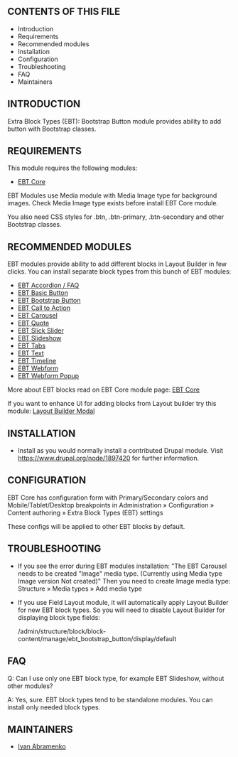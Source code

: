 CONTENTS OF THIS FILE
---------------------

 * Introduction
 * Requirements
 * Recommended modules
 * Installation
 * Configuration
 * Troubleshooting
 * FAQ
 * Maintainers

INTRODUCTION
------------

Extra Block Types (EBT): Bootstrap Button module provides ability
to add button with Bootstrap classes.

REQUIREMENTS
------------

This module requires the following modules:
 * [EBT Core](https://www.drupal.org/project/ebt_core)

EBT Modules use Media module with Media Image type for background images.
Check Media Image type exists before install EBT Core module.

You also need CSS styles for .btn, .btn-primary,
.btn-secondary and other Bootstrap classes.

RECOMMENDED MODULES
-------------------

EBT modules provide ability to add different blocks
in Layout Builder in few clicks.
You can install separate block types from this bunch of EBT modules:
 * [EBT Accordion / FAQ](https://www.drupal.org/project/ebt_accordion)
 * [EBT Basic Button](https://www.drupal.org/project/ebt_basic_button)
 * [EBT Bootstrap Button](https://www.drupal.org/project/ebt_bootstrap_button)
 * [EBT Call to Action](https://www.drupal.org/project/ebt_cta)
 * [EBT Carousel](https://www.drupal.org/project/ebt_carousel)
 * [EBT Quote](https://www.drupal.org/project/ebt_quote)
 * [EBT Slick Slider](https://www.drupal.org/project/ebt_slick_slider)
 * [EBT Slideshow](https://www.drupal.org/project/ebt_slideshow)
 * [EBT Tabs](https://www.drupal.org/project/ebt_tabs)
 * [EBT Text](https://www.drupal.org/project/ebt_text)
 * [EBT Timeline](https://www.drupal.org/project/ebt_timeline)
 * [EBT Webform](https://www.drupal.org/project/ebt_webform)
 * [EBT Webform Popup](https://www.drupal.org/project/ebt_webform_popup)

More about EBT blocks read on EBT Core module page:
[EBT Core](https://www.drupal.org/project/ebt_core)

If you want to enhance UI for adding blocks from Layout builder try this module:
[Layout Builder Modal](https://www.drupal.org/project/layout_builder_modal)

INSTALLATION
------------

 * Install as you would normally install a contributed Drupal module. Visit
   https://www.drupal.org/node/1897420 for further information.

CONFIGURATION
-------------

EBT Core has configuration form with Primary/Secondary colors
and Mobile/Tablet/Desktop breakpoints in
Administration » Configuration » Content authoring
» Extra Block Types (EBT) settings

These configs will be applied to other EBT blocks by default.

TROUBLESHOOTING
---------------

 * If you see the error during EBT modules installation:
   "The EBT Carousel needs to be created "Image" media type.
   (Currently using Media type Image version Not created)"
   Then you need to create Image media type:
   Structure » Media types » Add media type
 * If you use Field Layout module,
   it will automatically apply Layout Builder for new EBT block types.
   So you will need to disable Layout Builder for displaying block type fields:

   /admin/structure/block/block-content/manage/ebt_bootstrap_button/display/default

FAQ
---

Q: Can I use only one EBT block type, for example EBT Slideshow,
without other modules?

A: Yes, sure. EBT block types tend to be standalone modules.
You can install only needed block types.

MAINTAINERS
-----------

 * [Ivan Abramenko](https://www.drupal.org/u/levmyshkin)
